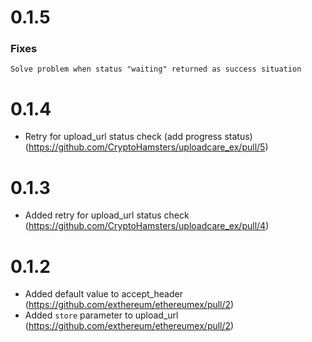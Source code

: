 # 0.1.5
### Fixes
    Solve problem when status "waiting" returned as success situation

# 0.1.4
* Retry for upload_url status check (add progress status)(https://github.com/CryptoHamsters/uploadcare_ex/pull/5)
# 0.1.3
* Added retry for upload_url status check (https://github.com/CryptoHamsters/uploadcare_ex/pull/4)
# 0.1.2
* Added default value to accept_header (https://github.com/exthereum/ethereumex/pull/2)
* Added `store` parameter to upload_url (https://github.com/exthereum/ethereumex/pull/2)
